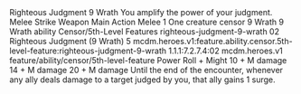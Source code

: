 <ability>
  <name>Righteous Judgment</name>
  <cost>9 Wrath</cost>
  <flavor>You amplify the power of your judgment.</flavor>
  <keywords>
    <keyword>Melee</keyword>
    <keyword>Strike</keyword>
    <keyword>Weapon</keyword>
  </keywords>
  <type>Main Action</type>
  <distance>Melee 1</distance>
  <target>One creature</target>
  <metadata>
    <class>censor</class>
    <cost>9 Wrath</cost>
    <cost_amount>9</cost_amount>
    <cost_resource>Wrath</cost_resource>
    <feature_type>ability</feature_type>
    <file_dpath>Censor/5th-Level Features</file_dpath>
    <item_id>righteous-judgment-9-wrath</item_id>
    <item_index>02</item_index>
    <item_name>Righteous Judgment (9 Wrath)</item_name>
    <level>5</level>
    <scc>mcdm.heroes.v1:feature.ability.censor.5th-level-feature:righteous-judgment-9-wrath</scc>
    <scdc>1.1.1:7.2.7.4:02</scdc>
    <source>mcdm.heroes.v1</source>
    <type>feature/ability/censor/5th-level-feature</type>
  </metadata>
  <effects>
    <effect type="roll">
      <roll>Power Roll + Might</roll>
      <t1>10 + M damage</t1>
      <t2>14 + M damage</t2>
      <t3>20 + M damage</t3>
    </effect>
    <effect type="mundane">Until the end of the encounter, whenever any ally deals damage to a target judged by you, that ally gains 1 surge.</effect>
  </effects>
</ability>
